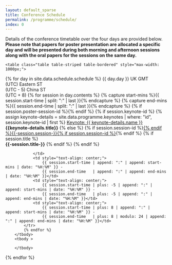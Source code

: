 ```yaml
---
layout: default_sparse
title: Conference Schedule
permalink: /programme/schedule/
index: 0
---
```


<!-- TODO: ADD BACK IN FOR CONFERENCE!
<div class="row no-gutters pt-0 d-xs-block {%comment%}d-xl-none{%endcomment%}">
    <div class="mb-1 pl-2 pr-2 mx-auto mx-sm-left col-xs-auto">
        <p><a class="btn btn-warning" role="button" href="{{site.baseurl}}/conference/schedule/"><b>Go to the Virtual Conference!</b></a></p>
    </div>
</div>
-->

<p>Details of the conference timetable over the four days are provided below. <strong>Please note that papers for poster presentation are allocated a specific day and will be presented during both morning and afternoon sessions along with the oral papers for the sessions on the same day.</strong></p>

<div class="row pl-2 pr-2 pt-2 pb-2 mx-auto justify-content-center">

	<table class="table table-striped table-bordered" style="max-width: 1000px;">
{% for day in site.data.schedule.schedule %}
	  	<thead class="thead-dark">
		  	<!--<tr><th scope="col" colspan="4">{{ day.day }}</th></tr>
		    <tr><th scope="col">Session</th>
		        <th scope="col">UK Time<br>(UTC + 1)</th>
		        <th scope="col">EDT Time<br>(UTC - 4)</th>
		        <th scope="col">CST Time<br>(UTC + 8)</th>
		    </tr>-->
		    <tr><th scope="col">{{ day.day }}</th>
		        <th scope="col" style="text-align: center;">UK GMT<br>(UTC)</th>
		        <th scope="col" style="text-align: center;">Eastern ST<br>(UTC - 5)</th>
		        <th scope="col" style="text-align: center;">China ST<br>(UTC + 8)</th>
		    </tr>
	    </thead>
        <tbody>
        	{% for session in day.contents %}
        		{% capture start-mins %}{{ session.start-time | split: ":" | last }}{% endcapture %}
        		{% capture end-mins %}{{ session.end-time | split: ":" | last }}{% endcapture %}
            <tr >
                <td><a class="anchor" id="session-id-{{session.session-id}}"></a>
                	{% if session.poster-session-id %}<a class="anchor" id="poster-session-id-{{session.poster-session-id}}"></a>{% endif %}
                	{% if session.keynote-id %}
                		{% assign keynote-details = site.data.programme.keynotes | where: "id", session.keynote-id | first %}
                		<a href="{{site.baseurl}}/keynotes/#{{session.keynote-id}}">Keynote: {{ keynote-details.name }}</a><br><strong>{{keynote-details.title}}</strong>
                	{% else %}
                        {% if session.session-id %}<a href="{{site.baseurl}}/programme/accepted-papers/#session-id-{{session.session-id}}">{% endif %}{{-session.session-}}{% if session.session-id %}</a>{% endif %}
                        {% if session.title %}
                            <br><strong>{{-session.title-}}</strong>
                        {% endif %}
                	{% endif %}

            	</td>
                <td style="text-align: center;">
                	{{ session.start-time | append: ":" | append: start-mins | date: "%H:%M" }} - 
                    {{ session.end-time   | append: ":" | append: end-mins | date: "%H:%M" }}</td>
                <td style="text-align: center;">
                	{{ session.start-time | plus: -5 | append: ":" | append: start-mins | date: "%H:%M" }} - 
                    {{ session.end-time   | plus: -5 | append: ":" | append: end-mins | date: "%H:%M" }}</td>
                <td style="text-align: center;">
                	{{ session.start-time | plus: 8 | append: ":" | append: start-mins | date: "%H:%M" }} - 
                    {{ session.end-time   | plus: 8 | modulo: 24 | append: ":" | append: end-mins | date: "%H:%M" }}</td>
            </tr>
            {% endfor %}
        </tbody>
        <tbody >
        	
        </tbody>
{% endfor %}
    </table>

</div>




